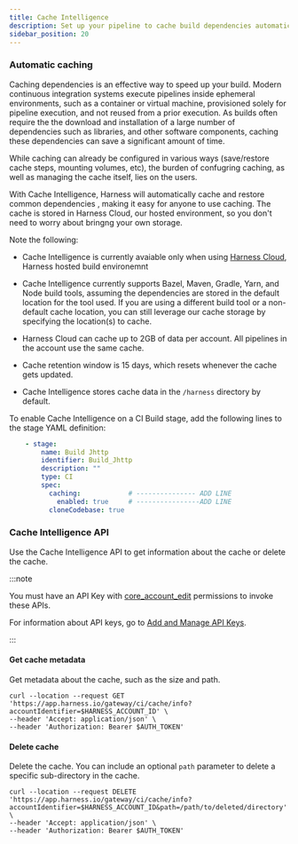 ```yaml
---
title: Cache Intelligence
description: Set up your pipeline to cache build dependencies automatically.
sidebar_position: 20
---
```


### Automatic caching

Caching dependencies is an effective way to speed up your build. 
Modern continuous integration systems execute pipelines inside ephemeral environments, such as a container or virtual machine, provisioned solely for pipeline execution, and not reused from a prior execution. As builds often require the the download and installation of a large number of dependencies such as libraries, and other software components, caching these dependencies can save a significant amount of time. 

While caching can already be configured in various ways (save/restore cache steps, mounting volumes, etc), the burden of confugring caching, as well as managing the cache itself, lies on the users. 

With Cache Intelligence, Harness will automatically cache and restore common dependencies , making it easy for anyone to use caching. The cache is stored in Harness Cloud, our hosted environment, so you don't need to worry about bringng your own storage. 


Note the following:  

* Cache Intelligence is currently avaiable only when using [Harness Cloud](/docs/continuous-integration/ci-quickstarts/hosted-builds-on-virtual-machines-quickstart), Harness hosted build environemnt
* Cache Intelligence currently supports Bazel, Maven, Gradle, Yarn, and Node build tools, assuming the dependencies are stored in the default location for the tool used. If you are using a different build tool or a non-default cache location, you can still leverage our cache storage by specifying the location(s) to cache. 
* Harness Cloud can cache up to 2GB of data per account. All pipelines in the account use the same cache. 
* Cache retention window is 15 days, which resets whenever the cache gets updated.

* Cache Intelligence stores cache data in the `/harness` directory by default. 

To enable Cache Intelligence on a CI Build stage, add the following lines to the stage YAML definition: 

```yaml
    - stage:
        name: Build Jhttp
        identifier: Build_Jhttp
        description: ""
        type: CI
        spec:
          caching:            # --------------- ADD LINE
            enabled: true     # ----------------ADD LINE
          cloneCodebase: true
```
### Cache Intelligence API

Use the Cache Intelligence API to get information about the cache or delete the cache.

:::note

You must have an API Key with [core_account_edit](/docs/platform/Role-Based-Access-Control/ref-access-management/api-permissions-reference#harness-api-permissions) permissions to invoke these APIs.

For information about API keys, go to [Add and Manage API Keys](/docs/platform/role-based-access-control/add-and-manage-api-keys). 

:::

#### Get cache metadata

Get metadata about the cache, such as the size and path. 

```
curl --location --request GET 'https://app.harness.io/gateway/ci/cache/info?accountIdentifier=$HARNESS_ACCOUNT_ID' \
--header 'Accept: application/json' \
--header 'Authorization: Bearer $AUTH_TOKEN'
```

#### Delete cache

Delete the cache. You can include an optional `path` parameter to delete a specific sub-directory in the cache.

```
curl --location --request DELETE 'https://app.harness.io/gateway/ci/cache/info?accountIdentifier=$HARNESS_ACCOUNT_ID&path=/path/to/deleted/directory' \
--header 'Accept: application/json' \
--header 'Authorization: Bearer $AUTH_TOKEN'
```
